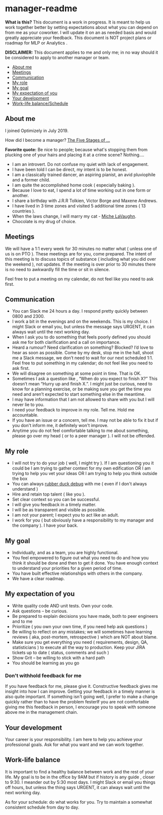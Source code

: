 # manager-readme

__What is this?__
This document is a work in progress. It is meant to help us work together better by setting expectations about what you can depend on from me as your coworker. I will update it on an as needed basis and would greatly appreciate your feedback. 
This document is NOT project plans or roadmap for MLP or Analytics .

__DISCLAIMER:__ This document applies to me and only me; in no way should it be considered to apply to another manager or team. 

<!-- TOC -->
- [About me](#about-me)
- [Meetings](#meetings)
- [Communication](#communication)
- [My role](#my-role)
- [My goal](#my-goal)
- [My expectation of you](#my-expectation-of-you)
- [Your development](#your-development)
- [Work-life balance/Schedule](#work-life-balance)

## About me 
I joined Optimizely in July 2019. 

How did I become a manager? [The Five Stages of …](https://engineering.pandora.com/the-five-stages-of-becoming-a-software-engineering-manager-fb78eaf481c)

__Favorite quote:__ Be nice to people; because what's stopping them from plucking one of your hairs and placing it at a crime scene? Nothing.... 

* I am an introvert. Do not confuse my quiet with lack of engagement. 
* I have been told I can be direct, my intent is to be honest.
* I am a classically trained dancer, an aspiring pianist, an avid pluviophile and a former child. 
* I am quite the accomplished home cook ( especially baking ).  
* Because I love to eat, I spend a lot of time working out in one form or another. 
* I share a birthday with J.R.R Tolkien, Victor Borge and Maxene Andrews. 
* I have lived in 3 time zones and visited 5 additional time zones ( 13 countries ). 
* When the laws change, I will marry my cat - [Miche LaVaughn](https://www.instagram.com/miche.lavaughn/). 
* Chocolate is my drug of choice. 

## Meetings 
We will have a 1:1 every week for 30 minutes no matter what ( unless one of us is on PTO ). These meetings are for you, come prepared. The intent of this meeting is to discuss topics of substance ( including what you did over the weekend ), not updates. If the meeting is over prior to 30 minutes there is no need to awkwardly fill the time or sit in silence. 

Feel free to put a meeting on my calendar, do not feel like you need to ask first. 

## Communication 
- You can Slack me 24 hours a day. I respond pretty quickly between 0800 and 2300. 
- I work a bit in the evenings and on the weekends. This is my choice. I might Slack or email you, but unless the message says URGENT, it can always wait until the next working day. 
- When I ask you to do something that feels poorly defined you should ask me for both clarification and a call on importance. 
- Heard a rumour? Need clarification on something? Blocked? I’d love to hear as soon as possible. Come by my desk, stop me in the hall, shoot me a Slack message, we don’t need to wait for our next scheduled 1:1. Feel free to put something in my calendar; do not feel like you need to ask first. 
- We will disagree on something at some point in time. That is OK. 
- Sometimes I ask a question like , “When do you expect to finish X?” This doesn’t mean “Hurry up and finish X.”. I might just be curious, need to know for a planning exercise, or be making sure you get the time you need and aren’t expected to start something else in the meantime. 
- I may have information that I am not allowed to share with you but I will never lie to you.
- I need your feedback to improve in my role. Tell me. Hold me accountable.
- If you have an issue or a concern, tell me. I may not be able to fix it but if you don't inform me, it definitely won't improve.
- Anytime you do not feel comfortable talking to me about something, please go over my head ( or to a peer manager ). I will not be offended. 

## My role 
- I will not try to do your job ( well, I might try ). If I am questioning you it could be I am trying to gather context for my own edification OR I am trying to help you vet your ideas OR  I am trying to help you think outside the box
- You can always [rubber duck debug](https://rubberduckdebugging.com/) with me ( even if I don't always understand ) 
- Hire and retain top talent ( like you ).
- Set clear context so you can be successful.
- I will give you feedback in a timely matter. 
- I will be as transparent and visible as possible.
- I am not your parent; I expect you to act like an adult.
- I work for you ( but obviously have a responsibility to my manager and the company ).  I have your back. 

## My goal 
- Individually, and as a  team, you are highly functional. 
- You feel empowered to figure out what you need to do and how you think it should be done and then to get it done. You have enough context to understand your priorities for a given period of time.
- You have built effective relationships with others in the company.
- We have a clear roadmap. 

## My expectation of you 
- Write quality code AND unit tests. Own your code. 
- Ask questions – be curious.
- Be prepared to explain decisions you have made, both to peer engineers and to me 
- Prioritize ( you own your own time, if you need help ask questions ) 
- Be willing to reflect on any mistakes; we will sometimes have learning reviews ( aka, post-mortem, retrospective ) which are NOT about blame. 
- Make sure you get everything you need ( requirements, design, QA, statisticians ) to execute all the way to production. Keep your JIRA tickets up to date ( status, comments and such )
- Show Grit – be willing to stick with a hard path
- You should be learning as you go 

### Don't withhold feedback for me
If you have feedback for me, please give it. Constructive feedback gives me insight into how I can improve.  Getting your feedback in a timely manner is also quite important. If something isn't going well, I prefer to make a change quickly rather than to have the problem festerIf you are not comfortable giving me this feedback in person, I encourage you to speak with someone above me in the management chain. 

## Your development 
Your career is your responsibility. I am here to help you achieve your professional goals.  Ask for what you want and we can work together.   

## Work-life balance 
It is important to find a healthy balance between work and the rest of your life. 
My goal is to be in the office by 9AM but if history is any guide , closer to 9:30.  I meander out by 5:30 most days. 
I might Slack or email you things off hours, but unless the thing says URGENT, it can always wait until the next working day.

As for your schedule: do what works for you. Try to maintain a somewhat consistent schedule from day to day.

